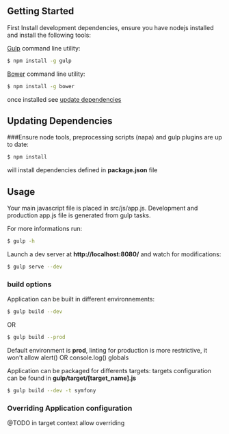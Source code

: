 
## Getting Started

First Install development dependencies, ensure you have nodejs installed and install the following tools:

[Gulp](http://gulpjs.com/) command line utility:
```bash
$ npm install -g gulp
```
[Bower](http://gruntjs.com/) command line utility:
```bash
$ npm install -g bower
```

once installed see [update dependencies](#updating-dependencies)

## Updating Dependencies

###Ensure node tools, preprocessing scripts (napa) and gulp plugins are up to date:

```bash
$ npm install
```
will install dependencies defined in **package.json** file

## Usage

Your main javascript file is placed in src/js/app.js. Development and production app.js file is generated from gulp tasks.

For more informations run:
```bash
$ gulp -h
```
Launch a dev server at **http://localhost:8080/** and watch for modifications:
```bash
$ gulp serve --dev
```

### build options
Application can be built in different environnements:
```bash
$ gulp build --dev
```
OR
```bash
$ gulp build --prod
```
Default environment is **prod**, linting for production is more restrictive, it won't allow alert() OR console.log() globals


Application can be packaged for differents targets:
targets configuration can be found in **gulp/target/[target_name].js**

```bash
$ gulp build --dev -t symfony
```

### Overriding Application configuration
@TODO in target context allow overriding
